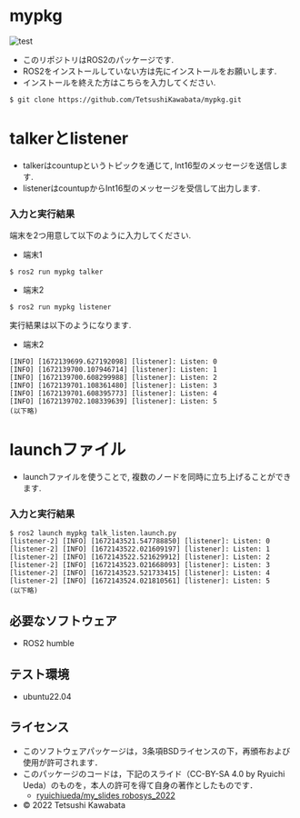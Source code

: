 # mypkg
![test](https://github.com/TetsushiKawabata/mypkg/actions/workflows/test.yml/badge.svg)  
* このリポジトリはROS2のパッケージです.
* ROS2をインストールしていない方は先にインストールをお願いします.
* インストールを終えた方はこちらを入力してください.
```
$ git clone https://github.com/TetsushiKawabata/mypkg.git
```

# talkerとlistener
* talkerはcountupというトピックを通じて, Int16型のメッセージを送信します.
* listenerはcountupからInt16型のメッセージを受信して出力します.

### 入力と実行結果
端末を2つ用意して以下のように入力してください.
* 端末1
```
$ ros2 run mypkg talker
```

* 端末2
```
$ ros2 run mypkg listener
```
  
実行結果は以下のようになります.
* 端末2
```
[INFO] [1672139699.627192098] [listener]: Listen: 0
[INFO] [1672139700.107946714] [listener]: Listen: 1
[INFO] [1672139700.608299988] [listener]: Listen: 2
[INFO] [1672139701.108361480] [listener]: Listen: 3
[INFO] [1672139701.608395773] [listener]: Listen: 4
[INFO] [1672139702.108339639] [listener]: Listen: 5
(以下略)
```

# launchファイル
* launchファイルを使うことで, 複数のノードを同時に立ち上げることができます.  

### 入力と実行結果
```
$ ros2 launch mypkg talk_listen.launch.py
[listener-2] [INFO] [1672143521.547788850] [listener]: Listen: 0
[listener-2] [INFO] [1672143522.021609197] [listener]: Listen: 1
[listener-2] [INFO] [1672143522.521629912] [listener]: Listen: 2
[listener-2] [INFO] [1672143523.021668093] [listener]: Listen: 3
[listener-2] [INFO] [1672143523.521733415] [listener]: Listen: 4
[listener-2] [INFO] [1672143524.021810561] [listener]: Listen: 5
(以下略)
```

## 必要なソフトウェア
* ROS2 humble

## テスト環境
* ubuntu22.04

## ライセンス
* このソフトウェアパッケージは，3条項BSDライセンスの下，再頒布および使用が許可されます．
* このパッケージのコードは，下記のスライド（CC-BY-SA 4.0 by Ryuichi Ueda）のものを，本人の許可を得て自身の著作としたものです．
    * [ryuichiueda/my_slides robosys_2022](https://github.com/ryuichiueda/my_slides/tree/master/robosys_2022)
* © 2022 Tetsushi Kawabata